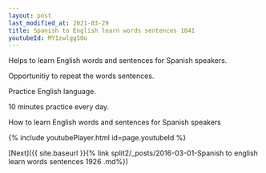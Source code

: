 ```yaml
---
layout: post
last_modified_at: 2021-03-29
title: Spanish to English learn words sentences 1841 
youtubeId: MY1zwlggSOo
---
```

 
 
Helps to learn English words and sentences for Spanish speakers.

Opportunitiy to repeat the words sentences. 

Practice English language. 
 
10 minutes practice every day. 
 
How to learn English words and sentences for Spanish speakers 
 
{% include youtubePlayer.html id=page.youtubeId %}
 
 
[Next]({{ site.baseurl }}{% link  split2/_posts/2016-03-01-Spanish to english learn words sentences 1926 .md%})
 
